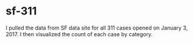 # sf-311

I pulled the data from SF data site for all 311 cases opened on January 3, 2017. I then visualized the count of each case by category. 
